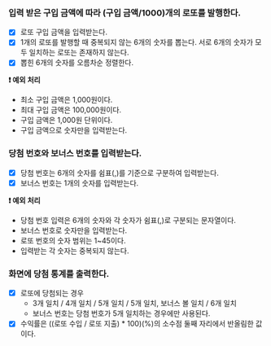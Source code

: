 ### 입력 받은 구입 금액에 따라 (구입 금액/1000)개의 로또를 발행한다.
  - [X] 로또 구입 금액을 입력받는다.
  - [X] 1개의 로또를 발행할 때 중복되지 않는 6개의 숫자를 뽑는다. 서로 6개의 숫자가 모두 일치하는 로또는 존재하지 않는다.
  - [X] 뽑힌 6개의 숫자를 오름차순 정렬한다.

**❗ 예외 처리**
- 최소 구입 금액은 1,000원이다.
- 최대 구입 금액은 100,000원이다.
- 구입 금액은 1,000원 단위이다.
- 구입 금액으로 숫자만을 입력받는다.


### 당첨 번호와 보너스 번호를 입력받는다.
  - [X] 당첨 번호는 6개의 숫자를 쉼표(,)를 기준으로 구분하여 입력받는다.
  - [X] 보너스 번호는 1개의 숫자를 입력받는다.

**❗ 예외 처리**
- 당첨 번호 입력은 6개의 숫자와 각 숫자가 쉼표(,)로 구분되는 문자열이다.
- 보너스 번호로 숫자만을 입력받는다.
- 로또 번호의 숫자 범위는 1~45이다.
- 입력받는 각 숫자는 중복되지 않는다.


### 화면에 당첨 통계를 출력한다.
  - [X] 로또에 당첨되는 경우
    - 3개 일치 / 4개 일치 / 5개 일치 / 5개 일치, 보너스 볼 일치 / 6개 일치
    - 보너스 번호는 당첨 번호가 5개 일치하는 경우에만 사용된다.
  - [X] 수익률은 ((로또 수입 / 로또 지출) * 100)(%)의 소수점 둘째 자리에서 반올림한 값이다.
